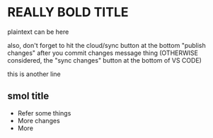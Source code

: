 # REALLY BOLD TITLE

plaintext can be here

also, don't forget to hit the cloud/sync button at the bottom "publish changes" after you commit changes message thing (OTHERWISE considered, the "sync changes" button at the bottom of VS CODE)

this is another line

## smol title

- Refer some things
- More changes
- More

